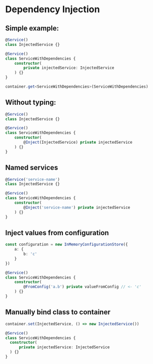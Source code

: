 # Dependency Injection

## Simple example:

```ts
@Service()
class InjectedService {}

@Service()
class ServiceWithDependencies {
    constructor(
        private injectedService: InjectedService
    ) {}
}

container.get<ServiceWithDependencies>(ServiceWithDependencies)
```

## Without typing:

```ts
@Service()
class InjectedService {}

@Service()
class ServiceWithDependencies {
    constructor(
        @Inject(InjectedService) private injectedService
    ) {}
}
```

## Named services

```ts
@Service('service-name')
class InjectedService {}

@Service()
class ServiceWithDependencies {
    constructor(
        @Inject('service-name') private injectedService
    ) {}
}
```

## Inject values from configuration

```ts
const configuration = new InMemoryConfigurationStore({
    a: {
        b: 'c'
    }
})

@Service()
class ServiceWithDependencies {
    constructor(
        @FromConfig('a.b') private valueFromConfig // <- 'c'
    ) {}
}
```

## Manually bind class to container

  ```ts
container.set(InjectedService, () => new InjectedService())

@Service()
class ServiceWithDependencies {
    constructor(
        private injectedService: InjectedService
    ) {}
}
```

